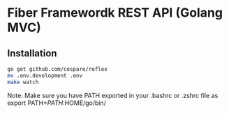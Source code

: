 # Fiber Framewordk REST API (Golang MVC)

## Installation

```sh
go get github.com/cespare/reflex
mv .env.development .env
make watch
```

Note: Make sure you have PATH exported in your .bashrc or .zshrc file as export PATH=$PATH:$HOME/go/bin/


